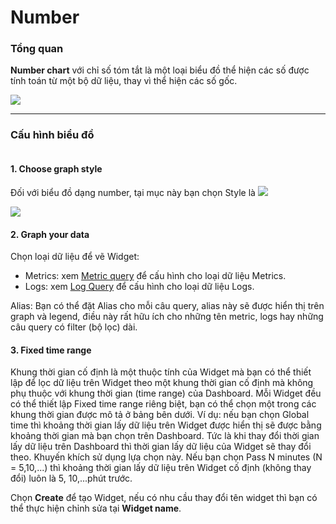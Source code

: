 # Number

### Tổng quan

**Number chart** với chỉ số tóm tắt là một loại biểu đồ thể hiện các số được tính toán từ một bộ dữ liệu, thay vì thể hiện các số gốc.

![](http://docs.vngcloud.vn/download/attachments/59806972/image2023-8-9\_14-35-7.png?version=1\&modificationDate=1691566508000\&api=v2)

***

### Cấu hình biểu đồ

<figure><img src="http://docs.vngcloud.vn/download/attachments/59806972/image2023-8-1_13-17-44.png?version=1&#x26;modificationDate=1690870665000&#x26;api=v2" alt=""><figcaption></figcaption></figure>

#### 1. Choose graph style&#x20;

Đối với biểu đồ dạng number, tại mục này bạn chọn Style là ![](http://docs.vngcloud.vn/download/thumbnails/59806972/image2023-8-9\_14-35-24.png?version=1\&modificationDate=1691566524000\&api=v2)



![](http://docs.vngcloud.vn/download/attachments/59806972/image2023-8-9\_14-35-39.png?version=1\&modificationDate=1691566540000\&api=v2)

#### 2. Graph your data

Chọn loại dữ liệu để vẽ Widget:

* Metrics: xem [Metric query](../query/metric-query.md) để cấu hình cho loại dữ liệu Metrics.
* Logs: xem [Log Query](../query/log-query.md) để cấu hình cho loại dữ liệu Logs.

Alias: Bạn có thể đặt Alias cho mỗi câu query, alias này sẽ được hiển thị trên graph và legend, điều này rất hữu ích cho những tên metric, logs hay những câu query có filter (bộ lọc) dài.&#x20;

#### 3. Fixed time range&#x20;

Khung thời gian cố định là một thuộc tính của Widget mà bạn có thể thiết lập để lọc dữ liệu trên Widget theo một khung thời gian cố định mà không phụ thuộc với khung thời gian (time range) của Dashboard. Mỗi Widget đều có thể thiết lập Fixed time range riêng biệt, bạn có thể chọn một trong các khung thời gian được mô tả ở bảng bên dưới. Ví dụ: nếu bạn chọn Global time thì khoảng thời gian lấy dữ liệu trên Widget được hiển thị sẽ được bằng khoảng thời gian mà bạn chọn trên Dashboard. Tức là khi thay đổi thời gian lấy dữ liệu trên Dashboard thì thời gian lấy dữ liệu của Widget sẽ thay đổi theo. Khuyến khích sử dụng lựa chọn này. Nếu bạn chọn Pass N minutes (N = 5,10,...) thì khoảng thời gian lấy dữ liệu trên Widget cố định (không thay đổi) luôn là 5, 10,...phút trước.&#x20;

Chọn **Create** để tạo Widget, nếu có nhu cầu thay đổi tên widget thì bạn có thể thực hiện chỉnh sửa tại **Widget name**.
